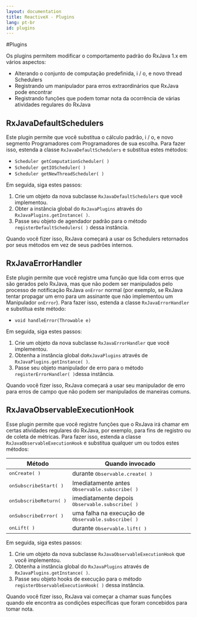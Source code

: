 ```yaml
---
layout: documentation
title: ReactiveX - Plugins
lang: pt-br
id: plugins
---
```


#Plugins

Os plugins permitem modificar o comportamento padrão do RxJava 1.x em vários aspectos:

* Alterando o conjunto de computação predefinida, i / o, e novo thread Schedulers
* Registrando um manipulador para erros extraordinários que RxJava pode encontrar
* Registrando funções que podem tomar nota da ocorrência de várias atividades regulares do RxJava

## RxJavaDefaultSchedulers

Este plugin permite que você substitua o cálculo padrão, i / o, e novo segmento Programadores com Programadores de sua escolha. Para fazer isso, estenda a classe `RxJavaDefaultSchedulers`  e substitua estes métodos:

* `Scheduler getComputationScheduler( )`
* `Scheduler getIOScheduler( )`
* `Scheduler getNewThreadScheduler( )`

Em seguida, siga estes passos:

1. Crie um objeto da nova subclasse `RxJavaDefaultSchedulers` que você implementou.
1. Obter a instância global do `RxJavaPlugins` através do `RxJavaPlugins.getInstance( )`.
1. Passe seu objeto de agendador padrão para o método `registerDefaultSchedulers( )` dessa instância.

Quando você fizer isso, RxJava começará a usar os Schedulers retornados por seus métodos em vez de seus padrões internos.

## RxJavaErrorHandler

Este plugin permite que você registre uma função que lida com erros que são gerados pelo RxJava, mas que não podem ser manipulados pelo processo de notificação RxJava `onError` normal (por exemplo, se RxJava tentar propagar um erro para um assinante que não implementou um Manipulador `onError`). Para fazer isso, estenda a classe  `RxJavaErrorHandler` e substitua este método:

* `void handleError(Throwable e)`

Em seguida, siga estes passos:

1. Crie um objeto da nova subclasse `RxJavaErrorHandler` que você implementou.
1. Obtenha a instância global do`RxJavaPlugins` através de `RxJavaPlugins.getInstance( )`.
1. Passe seu objeto manipulador de erro para o método `registerErrorHandler( )`dessa instância.

Quando você fizer isso, RxJava começará a usar seu manipulador de erro para erros de campo que não podem ser manipulados de maneiras comuns.

## RxJavaObservableExecutionHook

Esse plugin permite que você registre funções que o RxJava irá chamar em certas atividades regulares do RxJava, por exemplo, para fins de registro ou de coleta de métricas. Para fazer isso, estenda a classe `RxJavaObservableExecutionHook` e substitua qualquer um ou todos estes métodos:

<table class="table table-striped">
 <thead>
  <tr><th>Método</th><th>Quando invocado</th></tr>
 </thead>
 <tbody>
  <tr><td><tt>onCreate( )</tt></td><td>durante <tt>Observable.create( )</tt></td></tr>
  <tr><td><tt>onSubscribeStart( )</tt></td><td>Imediatamente antes <tt>Observable.subscribe( )</tt></td></tr>
  <tr><td><tt>onSubscribeReturn( )</tt></td><td>imediatamente depois <tt>Observable.subscribe( )</tt></td></tr>
  <tr><td><tt>onSubscribeError( )</tt></td><td>uma falha na execução de <tt>Observable.subscribe( )</tt></td></tr>
  <tr><td><tt>onLift( )</tt></td><td>durante <tt>Observable.lift( )</tt></td></tr>
 </tbody>
</table>

Em seguida, siga estes passos:

1. Crie um objeto da nova subclasse `RxJavaObservableExecutionHook`  que você implementou.
1. Obtenha a instância global do  `RxJavaPlugins` através de `RxJavaPlugins.getInstance( )`.
1. Passe seu objeto hooks de execução para o método `registerObservableExecutionHook( )` dessa instância.

Quando você fizer isso, RxJava vai começar a chamar suas funções quando ele encontra as condições específicas que foram concebidos para tomar nota.
